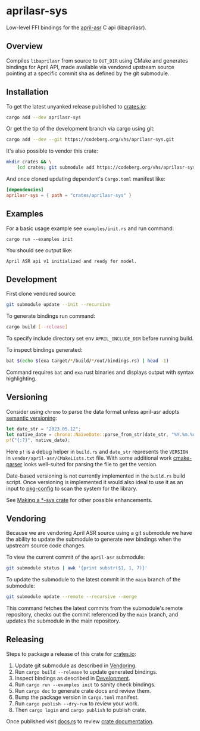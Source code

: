 # aprilasr-sys

Low-level FFI bindings for the [april-asr](https://github.com/abb128/april-asr) C api (libaprilasr).

## Overview

Compiles `libaprilasr` from source to `OUT_DIR` using CMake and generates bindings for April API, made available via vendored upstream source pointing at a specific commit sha as defined by the git submodule.

## Installation

To get the latest unyanked release published to [crates.io]:

```sh
cargo add --dev aprilasr-sys
```

Or get the tip of the development branch via cargo using git:

```sh
cargo add --dev --git https://codeberg.org/vhs/aprilasr-sys.git
```

It's also possible to vendor this crate:

```sh
mkdir crates && \
    (cd crates; git submodule add https://codeberg.org/vhs/aprilasr-sys)
```

And once cloned updating dependent's `Cargo.toml` manifest like:

```toml
[dependencies]
aprilasr-sys = { path = "crates/aprilasr-sys" }
```

## Examples

For a basic usage example see `examples/init.rs` and run command:

```
cargo run --examples init
```

You should see output like:

```term
April ASR api v1 initialized and ready for model.
```

## Development

First clone vendored source:

```sh
git submodule update --init --recursive
```

To generate bindings run command:

```sh
cargo build [--release]
```

To specify include directory set env `APRIL_INCLUDE_DIR` before running build.

To inspect bindings generated:

```sh
bat $(echo $(exa target/*/build/*/out/bindings.rs) | head -1)
```

Command requires `bat` and `exa` rust binaries and displays output with syntax highlighting.

## Versioning

Consider using `chrono` to parse the data format unless april-asr adopts [semantic versioning](https://semver.org/):

```rust
let date_str = "2023.05.12";
let native_date = chrono::NaiveDate::parse_from_str(date_str, "%Y.%m.%d");
p!("{:?}", native_date);
```

Here `p!` is a debug helper in `build.rs` and `date_str` represents the `VERSION` in `vendor/april-asr/CMakeLists.txt` file. With some additional work [cmake-parser](https://crates.io/crates/cmake-parser) looks well-suited for parsing the file to get the version.

Date-based versioning is not currently implemented in the `build.rs` build script. Once versioning is implemented it would also ideal to use it as an input to [pkg-config](https://crates.io/crates/pkg-config) to scan the system for the library.

See [Making a \*-sys crate](https://kornel.ski/rust-sys-crate) for other possible enhancements.

## Vendoring

Because we are vendoring April ASR source using a git submodule we have the ability to update the submodule to generate new bindings when the upstream source code changes.

To view the current commit of the `april-asr` submodule:

```sh
git submodule status | awk '{print substr($1, 1, 7)}'
```

To update the submodule to the latest commit in the `main` branch of the submodule:

```sh
git submodule update --remote --recursive --merge
```

This command fetches the latest commits from the submodule's remote repository, checks out the commit referenced by the `main` branch, and updates the submodule in the main repository.

## Releasing

Steps to package a release of this crate for [crates.io]:

1. Update git submodule as described in [Vendoring](#vendoring).
1. Run `cargo build --release` to update generated bindings.
1. Inspect bindings as described in [Development](#development).
1. Run `cargo run --examples init` to sanity check bindings.
1. Run `cargo doc` to generate crate docs and review them.
1. Bump the package version in `Cargo.toml` manifest.
1. Run `cargo publish --dry-run` to review your work.
1. Then `cargo login` and `cargo publish` to publish crate.

Once published visit [docs.rs] to review [crate documentation](https://docs.rs/aprilasr-sys/).

[crates.io]: https://crates.io/
[docs.rs]: https://docs.rs/
